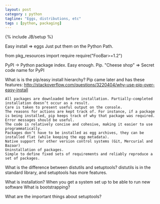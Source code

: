 ```yaml
---
layout: post
category : python
tagline: "Eggs, distributions, etc"
tags : [python, packaging]
---
```

{% include JB/setup %}

Easy install => eggs
Just put them on the Python Path. 

from pkg_resources import require
require("FooBar>=1.2")

PyPI -> Python package index. Easy enough. Pip.
"Cheese shop" => Secret code name for PyPI

What is is the pip/easy install hierarchy? 
Pip came later and has these features: http://stackoverflow.com/questions/3220404/why-use-pip-over-easy-install

    All packages are downloaded before installation. Partially-completed installation doesn’t occur as a result.
    Care is taken to present useful output on the console.
    The reasons for actions are kept track of. For instance, if a package is being installed, pip keeps track of why that package was required.
    Error messages should be useful.
    The code is relatively concise and cohesive, making it easier to use programmatically.
    Packages don’t have to be installed as egg archives, they can be installed flat (while keeping the egg metadata).
    Native support for other version control systems (Git, Mercurial and Bazaar)
    Uninstallation of packages.
    Simple to define fixed sets of requirements and reliably reproduce a set of packages.

What is the difference between distutils and setuptools?
distutils is in the standard library, and setuptools has more features.


What is installation? When you get a system set up to be able to run new software
What is bootstrapping? 

What are the important things about setuptools?

